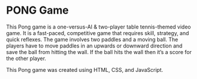 ﻿# PONG Game
This Pong game is a one-versus-AI & two-player table tennis-themed video game.  It is a fast-paced, competitive game that requires skill, strategy, and quick reflexes.  The game involves two paddles and a moving ball.  The players have to move paddles in an upwards or downward direction and save the ball from hitting the wall.  If the ball hits the wall then it’s a score for the other player.

This Pong game was created using HTML, CSS, and JavaScript.
